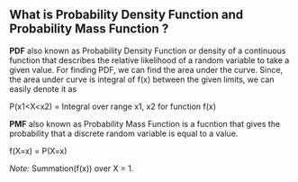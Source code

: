 ## What is Probability Density Function and Probability Mass Function ?

**PDF** also known as Probability Density Function or density of a continuous 
function that describes the relative likelihood of a random variable to take 
a given value.
For finding PDF, we can find the area under the curve. Since, the area under 
curve is integral of f(x) between the given limits, we can easily denote it as

P(x1<X<x2) = Integral over range x1, x2 for function f(x)

**PMF** also known as Probability Mass Function is a fucntion that gives the 
probability that a discrete random variable is equal to a value.

f(X=x) = P(X=x)

_Note:_ Summation(f(x)) over X = 1.
